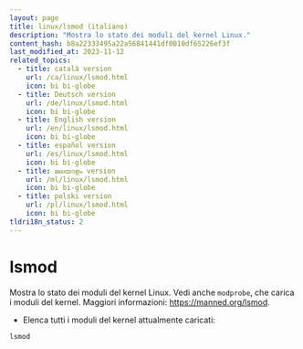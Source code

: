 ```yaml
---
layout: page
title: linux/lsmod (italiano)
description: "Mostra lo stato dei moduli del kernel Linux."
content_hash: b8a22333495a22a56841441df0010df65226ef3f
last_modified_at: 2023-11-12
related_topics:
  - title: català version
    url: /ca/linux/lsmod.html
    icon: bi bi-globe
  - title: Deutsch version
    url: /de/linux/lsmod.html
    icon: bi bi-globe
  - title: English version
    url: /en/linux/lsmod.html
    icon: bi bi-globe
  - title: español version
    url: /es/linux/lsmod.html
    icon: bi bi-globe
  - title: മലയാളം version
    url: /ml/linux/lsmod.html
    icon: bi bi-globe
  - title: polski version
    url: /pl/linux/lsmod.html
    icon: bi bi-globe
tldri18n_status: 2
---
```

# lsmod

Mostra lo stato dei moduli del kernel Linux.
Vedi anche `modprobe`, che carica i moduli del kernel.
Maggiori informazioni: <https://manned.org/lsmod>.

- Elenca tutti i moduli del kernel attualmente caricati:

`lsmod`
